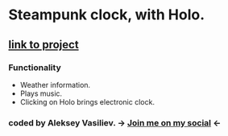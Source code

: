 # Steampunk clock, with Holo.


## [link to project](https://holo-clock.netlify.app/)


### Functionality

- Weather information.
- Plays music.
- Clicking on Holo brings electronic clock.

### coded by Aleksey Vasiliev. -> [Join me on my social](https://vk.com/alekseyvy) <-
